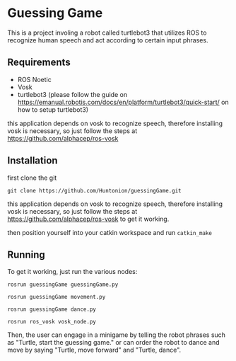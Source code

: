 # Guessing Game

This is a project involing a robot called turtlebot3 that utilizes ROS to recognize human speech and act according to certain input phrases. 

## Requirements

- ROS Noetic 
- Vosk
- turtlebot3 (please follow the guide on https://emanual.robotis.com/docs/en/platform/turtlebot3/quick-start/ on how to setup turtlebot3)

this application depends on vosk to recognize speech, therefore installing vosk is necessary, so just follow the steps at https://github.com/alphacep/ros-vosk

## Installation

first clone the git
```
git clone https://github.com/Huntonion/guessingGame.git
```
this application depends on vosk to recognize speech, therefore installing vosk is necessary, so just follow the steps at https://github.com/alphacep/ros-vosk to get it working.

then position yourself into your catkin workspace and run `catkin_make`

## Running

To get it working, just run the various nodes:

`rosrun guessingGame guessingGame.py`

`rosrun guessingGame movement.py`

`rosrun guessingGame dance.py`

`rosrun ros_vosk vosk_node.py`

Then, the user can engage in a minigame by telling the robot phrases such as "Turtle, start the guessing game." or can order the robot to dance and move by saying "Turtle, move forward" and "Turtle, dance".
